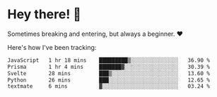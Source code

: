 # Hey there! 👋
Sometimes breaking and entering, but always a beginner. ❤️

Here's how I've been tracking:
<!--START_SECTION:waka-->

```txt
JavaScript   1 hr 18 mins    █████████▒░░░░░░░░░░░░░░░   36.90 %
Prisma       1 hr 4 mins     ███████▓░░░░░░░░░░░░░░░░░   30.39 %
Svelte       28 mins         ███▒░░░░░░░░░░░░░░░░░░░░░   13.60 %
Python       26 mins         ███░░░░░░░░░░░░░░░░░░░░░░   12.65 %
textmate     6 mins          ▓░░░░░░░░░░░░░░░░░░░░░░░░   03.24 %
```

<!--END_SECTION:waka-->

